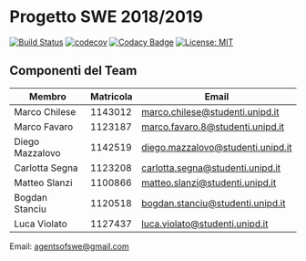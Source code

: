 # Progetto SWE 2018/2019
[![Build Status](https://travis-ci.com/MarcoChilese/Agents-of-S.W.E..svg?token=oQdfUE2xcjByCYsprNx7&branch=develop)](https://travis-ci.com/MarcoChilese/Agents-of-S.W.E.)
[![codecov](https://codecov.io/gh/MarcoChilese/Agents-of-S.W.E./branch/feature%2FProdotto/graph/badge.svg?token=D60mjJmIq6)](https://codecov.io/gh/MarcoChilese/Agents-of-S.W.E.)
[![Codacy Badge](https://api.codacy.com/project/badge/Grade/f91c84190d194d909800e3269b001666)](https://www.codacy.com?utm_source=github.com&amp;utm_medium=referral&amp;utm_content=MarcoChilese/Agents-of-S.W.E.&amp;utm_campaign=Badge_Grade)
[![License: MIT](https://img.shields.io/badge/License-MIT-yellow.svg)](https://opensource.org/licenses/MIT)
 
## Componenti del Team 
| Membro | Matricola | Email |
|---------|-----------|-------|
Marco Chilese | 1143012 | marco.chilese@studenti.unipd.it
Marco Favaro  | 1123187 | marco.favaro.8@studenti.unipd.it
Diego Mazzalovo | 1142519 | diego.mazzalovo@studenti.unipd.it
Carlotta Segna | 1123208 | carlotta.segna@studenti.unipd.it
Matteo Slanzi | 1100866 | matteo.slanzi@studenti.unipd.it
Bogdan Stanciu | 1120518 | bogdan.stanciu@studenti.unipd.it
Luca Violato | 1127437 | luca.violato@studenti.unipd.it

Email: agentsofswe@gmail.com

